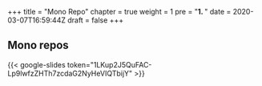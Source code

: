+++
title = "Mono Repo"
chapter = true
weight = 1
pre = "<b>1. </b>"
date = 2020-03-07T16:59:44Z
draft = false
+++


## Mono repos

{{< google-slides token="1LKup2J5QuFAC-Lp9lwfzZHTh7zcdaG2NyHeVIQTbijY" >}}

